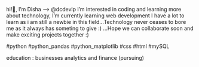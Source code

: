 hi!👋,  I’m Disha --> @dcdevlp
I’m interested in coding and learning more about technology, I’m currently learning web development 
I have a lot to learn as i am still a newbie in this field...Technology never ceases to bore me as it always has someting to give :)
...Hope we can collaborate soon and make exciting projects together :)

#python #python_pandas #python_matplotlib #css #html #mySQL 

education : businesses analytics and finance (pursuing) 

<!---
dishadevlp/dishadevlp is a ✨ special ✨ repository because its `README.md` (this file) appears on your GitHub profile.
You can click the Preview link to take a look at your changes.
--->
